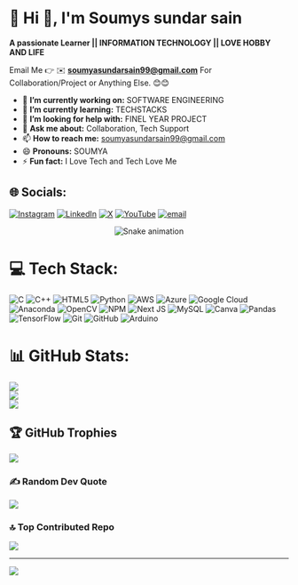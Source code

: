 # 💫 Hi 👋, I'm Soumys sundar sain
**A passionate Learner || INFORMATION TECHNOLOGY || LOVE HOBBY AND LIFE**

Email Me 👉 ✉️ **soumyasundarsain99@gmail.com** For Collaboration/Project or Anything Else. 😊😊

- 🔭 **I’m currently working on:** SOFTWARE ENGINEERING
- 🌱 **I’m currently learning:** TECHSTACKS
- 🤔 **I’m looking for help with:** FINEL YEAR PROJECT
- 💬 **Ask me about:** Collaboration, Tech Support
- 📫 **How to reach me:** soumyasundarsain99@gmail.com
- 😄 **Pronouns:** SOUMYA
- ⚡ **Fun fact:** I Love Tech and Tech Love Me


## 🌐 Socials:
[![Instagram](https://img.shields.io/badge/Instagram-%23E4405F.svg?logo=Instagram&logoColor=white)](https://instagram.com/soumyasundarsain) [![LinkedIn](https://img.shields.io/badge/LinkedIn-%230077B5.svg?logo=linkedin&logoColor=white)](www.linkedin.com/in/soumya-sundar-sain-446b4b378) [![X](https://img.shields.io/badge/X-black.svg?logo=X&logoColor=white)](https://x.com/@SoumyaSundar26) [![YouTube](https://img.shields.io/badge/YouTube-%23FF0000.svg?logo=YouTube&logoColor=white)](https://youtube.com/@@soumyasundarsain6927) [![email](https://img.shields.io/badge/Email-D14836?logo=gmail&logoColor=white)](mailto:soumyasundarsain99@gmail.com) 

<!-- Snake Game Repo View -->

<div align="center">
  <img src="https://profile-readme-generator.com/assets/snake.svg" alt="Snake animation" />
</div>

# 💻 Tech Stack:
![C](https://img.shields.io/badge/c-%2300599C.svg?style=for-the-badge&logo=c&logoColor=white) ![C++](https://img.shields.io/badge/c++-%2300599C.svg?style=for-the-badge&logo=c%2B%2B&logoColor=white) ![HTML5](https://img.shields.io/badge/html5-%23E34F26.svg?style=for-the-badge&logo=html5&logoColor=white) ![Python](https://img.shields.io/badge/python-3670A0?style=for-the-badge&logo=python&logoColor=ffdd54) ![AWS](https://img.shields.io/badge/AWS-%23FF9900.svg?style=for-the-badge&logo=amazon-aws&logoColor=white) ![Azure](https://img.shields.io/badge/azure-%230072C6.svg?style=for-the-badge&logo=microsoftazure&logoColor=white) ![Google Cloud](https://img.shields.io/badge/GoogleCloud-%234285F4.svg?style=for-the-badge&logo=google-cloud&logoColor=white) ![Anaconda](https://img.shields.io/badge/Anaconda-%2344A833.svg?style=for-the-badge&logo=anaconda&logoColor=white) ![OpenCV](https://img.shields.io/badge/opencv-%23white.svg?style=for-the-badge&logo=opencv&logoColor=white) ![NPM](https://img.shields.io/badge/NPM-%23CB3837.svg?style=for-the-badge&logo=npm&logoColor=white) ![Next JS](https://img.shields.io/badge/Next-black?style=for-the-badge&logo=next.js&logoColor=white) ![MySQL](https://img.shields.io/badge/mysql-4479A1.svg?style=for-the-badge&logo=mysql&logoColor=white) ![Canva](https://img.shields.io/badge/Canva-%2300C4CC.svg?style=for-the-badge&logo=Canva&logoColor=white) ![Pandas](https://img.shields.io/badge/pandas-%23150458.svg?style=for-the-badge&logo=pandas&logoColor=white) ![TensorFlow](https://img.shields.io/badge/TensorFlow-%23FF6F00.svg?style=for-the-badge&logo=TensorFlow&logoColor=white) ![Git](https://img.shields.io/badge/git-%23F05033.svg?style=for-the-badge&logo=git&logoColor=white) ![GitHub](https://img.shields.io/badge/github-%23121011.svg?style=for-the-badge&logo=github&logoColor=white) ![Arduino](https://img.shields.io/badge/-Arduino-00979D?style=for-the-badge&logo=Arduino&logoColor=white)
# 📊 GitHub Stats:
![](https://github-readme-stats.vercel.app/api?username=soumyasundarsai1&theme=dark&hide_border=false&include_all_commits=true&count_private=false)<br/>
![](https://nirzak-streak-stats.vercel.app/?user=soumyasundarsai1&theme=dark&hide_border=false)<br/>
![](https://github-readme-stats.vercel.app/api/top-langs/?username=soumyasundarsai1&theme=dark&hide_border=false&include_all_commits=true&count_private=false&layout=compact)

## 🏆 GitHub Trophies
![](https://github-profile-trophy.vercel.app/?username=soumyasundarsai1&theme=radical&no-frame=false&no-bg=true&margin-w=4)

### ✍️ Random Dev Quote
![](https://quotes-github-readme.vercel.app/api?type=horizontal&theme=radical)

### 🔝 Top Contributed Repo
![](https://github-contributor-stats.vercel.app/api?username=soumyasundarsai1&limit=5&theme=dark&combine_all_yearly_contributions=true)

---
[![](https://visitcount.itsvg.in/api?id=soumyasundarsai1&icon=0&color=0)](https://visitcount.itsvg.in)

<!-- Proudly created with GPRM ( https://gprm.itsvg.in ) -->

